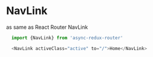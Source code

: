 # NavLink
  as same as React Router NavLink

  ```js
    import {NavLink} from 'async-redux-router'

    <NavLink activeClass="active" to="/">Home</NavLink>
  ```
